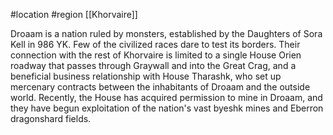 #location #region [[Khorvaire]]

Droaam is a nation ruled by monsters, established by the Daughters of Sora Kell in 986 YK. Few of the civilized races dare to test its borders. Their connection with the rest of Khorvaire is limited to a single House Orien roadway that passes through Graywall and into the Great Crag, and a beneficial business relationship with House Tharashk, who set up mercenary contracts between the inhabitants of Droaam and the outside world. Recently, the House has acquired permission to mine in Droaam, and they have begun exploitation of the nation's vast byeshk mines and Eberron dragonshard fields.